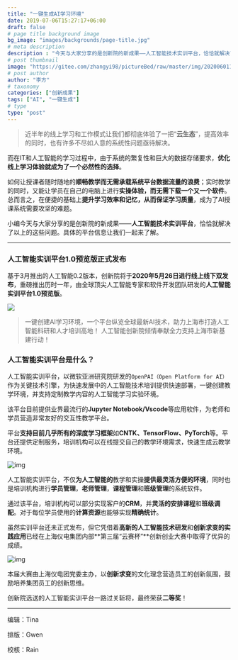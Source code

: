 ```yaml
---
title: "一键生成AI学习环境"
date: 2019-07-06T15:27:17+06:00
draft: false
# page title background image
bg_image: "images/backgrounds/page-title.jpg"
# meta description
description : "今天与大家分享的是创新院的新成果——人工智能技术实训平台，恰恰就解决了以上的这些问题。具体的平台信息让我们一起来了解。"
# post thumbnail
image: "https://gitee.com/zhangyi98/pictureBed/raw/master/img/20200601114309.png"
# post author
author: "李方"
# taxonomy
categories: ["创新成果"]
tags: ["AI", "一键生成"]
# type
type: "post"
---
```



> 近半年的线上学习和工作模式让我们都彻底体验了一把“**云生态**”，提高效率的同时，也有许多不尽如人意的系统性问题亟待解决。

而在IT和人工智能的学习过程中，由于系统的繁复性和巨大的数据存储要求，**优化线上学习体验就成为了一个必然性的选择**。

如何让授课者随时随地的**顺畅教学而无需承载系统平台数据流量的浪费**；实时教学的同时，又能让学员在自己的电脑上进行**实操体验，而无需下载一个又一个软件**。总而言之，在便捷的基础上**提升学习效率和记忆，从而保证学习质量**，成为了AI授课系统需要攻坚的难题。

小编今天与大家分享的是创新院的新成果——**人工智能技术实训平台**，恰恰就解决了以上的这些问题。具体的平台信息让我们一起来了解。



---

### 人工智能实训平台1.0预览版正式发布

基于3月推出的人工智能0.2版本，创新院将于**2020年****5月26日进行****线上线下双发布**，重磅推出历时一年，由全球顶尖人工智能专家和软件开发团队研发的**人工智能实训平台1.0预览版**。

![](https://gitee.com/zhangyi98/pictureBed/raw/master/img/20200601114313.png)

> 一键创建AI学习环境，一个平台纵览全球最新AI技术，助力上海市打造人工智能科研和人才培训高地！
> 人工智能创新院倾情奉献全力支持上海市新基建行动！



### 人工智能实训平台是什么？


人工智能实训平台，以微软亚洲研究院研发的`OpenPAI（Open Platform for AI）`作为关键技术引擎，为快速发展中的人工智能技术培训提供快速部署，一键创建教学环境，并支持定制教学内容的人工智能学习实验环境。

该平台目前提供业界最流行的**Jupyter Notebook/Vscode**等应用软件，为老师和学员营造非常友好的交互性教学平台。

平台**支持目前几乎所有的深度学习框架**如**CNTK、TensorFlow、PyTorch**等。平台还提供定制服务，培训机构可以在线提交自己的教学环境需求，快速生成云教学环境。

![img](https://gitee.com/zhangyi98/pictureBed/raw/master/img/20200601114306.png)

人工智能实训平台，不仅**为人工智能的**教学和实操**提供最灵活方便的环境**，同时也是培训机构进行**学员管理**，**老师管理**，**课程管理**和**班级管理**的系统软件。

通过该平台，培训机构可以部分实现客户的**CRM**，并**灵活的安排课程**和**班级调配**。对于每位学员使用的**计算资源**也能够实现**精确统计**。



虽然实训平台还未正式发布，但它凭借着**高新的人工智能技术研发**和**创新求变的实践应用**已经在上海仪电集团内部**第三届“云赛杯”**创新创业大赛中取得了优异的成绩。

![img](https://gitee.com/zhangyi98/pictureBed/raw/master/img/20200601114043.png)

本届大赛由上海仪电团党委主办，以**创新求变**的文化理念营造员工的创新氛围，鼓励培养集团员工的创新思维。

创新院选送的人工智能实训平台一路过关斩将，最终荣获**二等奖**！ 

---



编辑：Tina

排版：Gwen

校核：Rain
